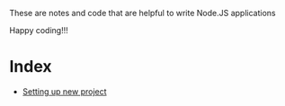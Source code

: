 These are notes and code that are helpful to write Node.JS applications

Happy coding!!!

# Index

* [Setting up new project](01-Setup-new-project.md)